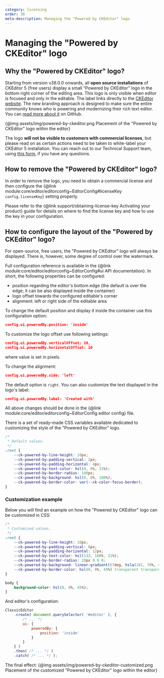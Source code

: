 ```yaml
---
category: licensing
order: 30
meta-description: Managing the "Powered by CKEditor" logo
---
```


# Managing the "Powered by CKEditor" logo

## Why the "Powered by CKEditor" logo?

Starting from version v38.0.0 onwards, all **open source installations** of CKEditor 5 (free users) display a small “Powered by CKEditor” logo in the bottom right corner of the editing area. This logo is only visible when editor is focused and only in the editable. The label links directly to the [CKEditor website](https://ckeditor.com/). The new branding approach is designed to make sure the entire community knows who is powering and modernizing their rich text editor. You can [read more about it](https://github.com/ckeditor/ckeditor5/issues/14082) on GitHub.

{@img assets/img/powered-by-ckeditor.png Placement of the "Powered by CKEditor" logo within the editor}

The logo **will not be visible to customers with commercial licenses**, but please read on as certain actions need to be taken to white-label your CKEditor 5 installation. You can reach out to our Technical Support team, using [this form](https://ckeditor.com/contact/), if you have any questions.

## How to remove the "Powered by CKEditor" logo?

In order to remove the logo, you need to obtain a commercial license and then configure the {@link module:core/editor/editorconfig~EditorConfig#licenseKey `config.licenseKey`} setting properly.

Please refer to the {@link support/obtaining-license-key Activating your product} guide for details on where to find the license key and how to use the key in your configuration.

## How to configure the layout of the "Powered by CKEditor" logo?

For open-source, free users, the "Powered by CKEditor" logo will always be displayed. There is, however, some degree of control over the watermark.

Full configuration reference is available in the {@link module:core/editor/editorconfig~EditorConfig#ui API documentation}. In short, the following properties can be configured:

* position regarding the editor's bottom edge (the default is over the edge; it can be also displayed inside the container)
* logo offset towards the configured editable's corner
* alignment: left or right side of the editable area

To change the default position and display it inside the container use this configuration option:

```json
config.ui.poweredBy.position: 'inside'
```

To customize the logo offset use following settings:

```json
config.ui.poweredBy.verticalOffset: 10,
config.ui.poweredBy.horizontalOffset: 10
```

where value is set in pixels.

To change the alignment:

```json
config.ui.poweredBy.side: 'left'
```

The default option is `right`.
You can also customize the text displayed in the logo's label:

```json
config.ui.poweredBy.label: 'Created with'
```
All above changes should be done in the {@link module:core/editor/editorconfig~EditorConfig editor config} file.

There is a set of ready-made CSS variables available dedicated to customizing the style of the "Powered by CKEditor" logo.

```css
/*
 * Default values.
 */
:root {
	--ck-powered-by-line-height: 10px;
	--ck-powered-by-padding-vertical: 2px;
	--ck-powered-by-padding-horizontal: 4px;
	--ck-powered-by-text-color: hsl(0, 0%, 31%);
	--ck-powered-by-border-radius: 100px;
	--ck-powered-by-background: hsl(0, 0%, 100%);
	--ck-powered-by-border-color: var(--ck-color-focus-border);
}
```

### Customization example

Below you will find an example on how the "Powered by CKEditor" logo can be customized in CSS:

```css
/*
 * Customized values.
 */
:root {
	--ck-powered-by-line-height: 10px;
	--ck-powered-by-padding-vertical: 8px;
	--ck-powered-by-padding-horizontal: 12px;
	--ck-powered-by-text-color: hsl(133, 100%, 31%);
	--ck-powered-by-border-radius: 20px 0 0 0;
	--ck-powered-by-background: linear-gradient(57deg, hsla(181, 70%, 45%, 0) 0%, hsl(41, 98%, 58%) 100%);
	--ck-powered-by-border-color: hsl(0, 0%, 45%) transparent transparent hsl(0, 0%, 45%) ;
}

body {
	background-color: hsl(0, 0%, 45%);
}
```

And editor's configuration:

```js
ClassicEditor
	.create( document.querySelector( '#editor' ), {
		/* ... */
		ui: {
			poweredBy: {
				position: 'inside'
			}
		}
	} )
	.then( /* ... */ )
	.catch( /* ... */ );
```

The final effect:
{@img assets/img/powered-by-ckeditor-customized.png Placement of the customized "Powered by CKEditor" logo within the editor}
